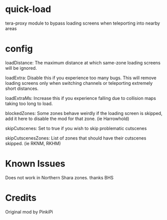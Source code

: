 # quick-load
tera-proxy module to bypass loading screens when teleporting into nearby areas

# config
loadDistance: The maximum distance at which same-zone loading screens will be ignored.

loadExtra: Disable this if you experience too many bugs. This will remove loading screens only when switching channels or teleporting extremely short distances.

loadExtraMs: Increase this if you experience falling due to collision maps taking too long to load.

blockedZones: Some zones behave weirdly if the loading screen is skipped, add it here to disable the mod for that zone. (ie Harrowhold)

skipCutscenes: Set to true if you wish to skip problematic cutscenes

skipCutscenesZones: List of zones that should have their cutscenes skipped. (ie RKNM, RKHM)

# Known Issues
Does not work in Northern Shara zones. thanks BHS

# Credits
Original mod by PinkiPi